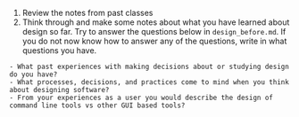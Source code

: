 1. Review the notes from past classes
2. Think through and make some notes about what you have learned about design so far. Try to answer the questions below in `design_before.md`.  If you do not now know how to answer any of the questions, write in what questions you have. 

``` 
- What past experiences with making decisions about or studying design do you have? 
- What processes, decisions, and practices come to mind when you think about designing software?
- From your experiences as a user you would describe the design of command line tools vs other GUI based tools?
```